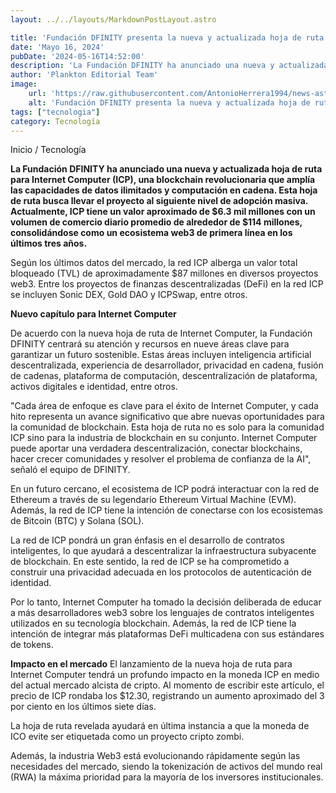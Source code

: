```yaml
---
layout: ../../layouts/MarkdownPostLayout.astro

title: 'Fundación DFINITY presenta la nueva y actualizada hoja de ruta para Internet Computer (ICP)'
date: 'Mayo 16, 2024'
pubDate: '2024-05-16T14:52:00'
description: 'La Fundación DFINITY ha anunciado una nueva y actualizada hoja de ruta para Internet Computer (ICP).'
author: 'Plankton Editorial Team'
image:
    url: 'https://raw.githubusercontent.com/AntonioHerrera1994/news-astro/master/src/assets/crypto/crypto147.webp'
    alt: 'Fundación DFINITY presenta la nueva y actualizada hoja de ruta para Internet Computer (ICP)'
tags: ["tecnologia"]
category: Tecnología
---
```


<span><a href="/" style="text-decoration:none;color:#0F1416">Inicio</a> / <a href="/tecnologia" style="text-decoration:none;color:#0F1416">Tecnología</a></span>


<p style="font-weight: bold;">La Fundación DFINITY ha anunciado una nueva y actualizada hoja de ruta para Internet Computer (ICP), una blockchain revolucionaria que amplía las capacidades de datos ilimitados y computación en cadena. Esta hoja de ruta busca llevar el proyecto al siguiente nivel de adopción masiva. Actualmente, ICP tiene un valor aproximado de $6.3 mil millones con un volumen de comercio diario promedio de alrededor de $114 millones, consolidándose como un ecosistema web3 de primera línea en los últimos tres años.</p>

Según los últimos datos del mercado, la red ICP alberga un valor total bloqueado (TVL) de aproximadamente $87 millones en diversos proyectos web3. Entre los proyectos de finanzas descentralizadas (DeFi) en la red ICP se incluyen Sonic DEX, Gold DAO y ICPSwap, entre otros.

**Nuevo capítulo para Internet Computer**

De acuerdo con la nueva hoja de ruta de Internet Computer, la Fundación DFINITY centrará su atención y recursos en nueve áreas clave para garantizar un futuro sostenible. Estas áreas incluyen inteligencia artificial descentralizada, experiencia de desarrollador, privacidad en cadena, fusión de cadenas, plataforma de computación, descentralización de plataforma, activos digitales e identidad, entre otros.

"Cada área de enfoque es clave para el éxito de Internet Computer, y cada hito representa un avance significativo que abre nuevas oportunidades para la comunidad de blockchain. Esta hoja de ruta no es solo para la comunidad ICP sino para la industria de blockchain en su conjunto. Internet Computer puede aportar una verdadera descentralización, conectar blockchains, hacer crecer comunidades y resolver el problema de confianza de la AI", señaló el equipo de DFINITY.

En un futuro cercano, el ecosistema de ICP podrá interactuar con la red de Ethereum a través de su legendario Ethereum Virtual Machine (EVM). Además, la red de ICP tiene la intención de conectarse con los ecosistemas de Bitcoin (BTC) y Solana (SOL).

La red de ICP pondrá un gran énfasis en el desarrollo de contratos inteligentes, lo que ayudará a descentralizar la infraestructura subyacente de blockchain. En este sentido, la red de ICP se ha comprometido a construir una privacidad adecuada en los protocolos de autenticación de identidad.

Por lo tanto, Internet Computer ha tomado la decisión deliberada de educar a más desarrolladores web3 sobre los lenguajes de contratos inteligentes utilizados en su tecnología blockchain. Además, la red de ICP tiene la intención de integrar más plataformas DeFi multicadena con sus estándares de tokens.

**Impacto en el mercado**
El lanzamiento de la nueva hoja de ruta para Internet Computer tendrá un profundo impacto en la moneda ICP en medio del actual mercado alcista de cripto. Al momento de escribir este artículo, el precio de ICP rondaba los $12.30, registrando un aumento aproximado del 3 por ciento en los últimos siete días.

La hoja de ruta revelada ayudará en última instancia a que la moneda de ICO evite ser etiquetada como un proyecto cripto zombi.

Además, la industria Web3 está evolucionando rápidamente según las necesidades del mercado, siendo la tokenización de activos del mundo real (RWA) la máxima prioridad para la mayoría de los inversores institucionales.